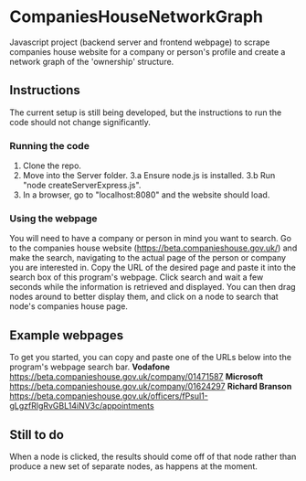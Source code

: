 # CompaniesHouseNetworkGraph
Javascript project (backend server and frontend webpage) to scrape companies house website for a company or person's profile and create a network graph of the 'ownership' structure.

## Instructions
The current setup is still being developed, but the instructions to run the code should not change significantly.

### Running the code
1. Clone the repo.
2. Move into the Server folder.
3.a Ensure node.js is installed.
3.b Run "node createServerExpress.js".
4. In a browser, go to "localhost:8080" and the website should load.

### Using the webpage
You will need to have a company or person in mind you want to search. Go to the companies house website (https://beta.companieshouse.gov.uk/) and make the search, navigating to the actual page of the person or company you are interested in. Copy the URL of the desired page and paste it into the search box of this program's webpage. Click search and wait a few seconds while the information is retrieved and displayed.
You can then drag nodes around to better display them, and click on a node to search that node's companies house page.

## Example webpages
To get you started, you can copy and paste one of the URLs below into the program's webpage search bar.
**Vodafone** https://beta.companieshouse.gov.uk/company/01471587
**Microsoft** https://beta.companieshouse.gov.uk/company/01624297
**Richard Branson** https://beta.companieshouse.gov.uk/officers/fPsul1-gLgzfRlgRvGBL14iNV3c/appointments

## Still to do
When a node is clicked, the results should come off of that node rather than produce a new set of separate nodes, as happens at the moment.
